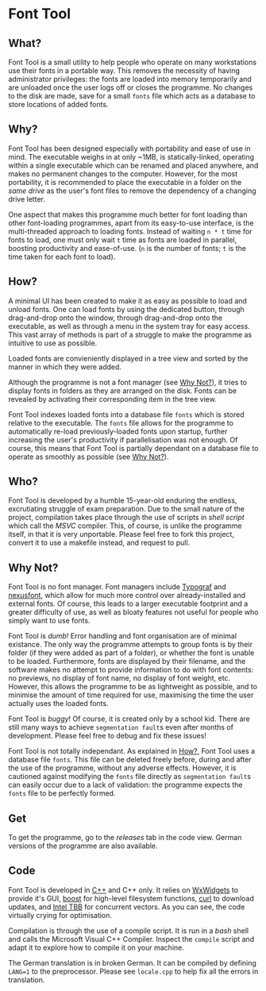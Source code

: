 # Font Tool
## What?
Font Tool is a small utility to help people who operate on many workstations use their fonts in a portable way. This removes the necessity of having administrator privileges: the fonts are loaded into memory temporarily and are unloaded once the user logs off or closes the programme. No changes to the disk are made, save for a small `fonts` file which acts as a database to store locations of added fonts.


## Why?
Font Tool has been designed especially with portability and ease of use in mind. The executable weighs in at only ~1MB, is statically-linked, operating within a single executable which can be renamed and placed anywhere, and makes no permanent changes to the computer. However, for the most portability, it is recommended to place the executable in a folder on the _same drive_ as the user's font files to remove the dependency of a changing drive letter.

One aspect that makes this programme much better for font loading than other font-loading programmes, apart from its easy-to-use interface, is the multi-threaded approach to loading fonts. Instead of waiting `n * t` time for fonts to load, one must only wait `t` time as fonts are loaded in parallel,  boosting productivity and ease-of-use. (`n` is the number of fonts; `t` is the time taken for each font to load).

## How?
A minimal UI has been created to make it as easy as possible to load and unload fonts. One can load fonts by using the dedicated button, through drag-and-drop onto the window, through drag-and-drop onto the executable, as well as through a menu in the system tray for easy access. This vast array of methods is part of a struggle to make the programme as intuitive to use as possible.

Loaded fonts are convieniently displayed in a tree view and sorted by the  manner in which they were added.

Although the programme is not a font manager (see <a href="#why-not">Why Not?</a>), it tries to display fonts in folders as they are arranged on the disk. Fonts can be revealed by activating their corresponding item in the tree view.

Font Tool indexes loaded fonts into a database file `fonts` which is stored relative to the executable. The `fonts` file allows for the programme to automatically re-load previously-loaded fonts upon startup, further increasing the user's productivity if parallelisation was not enough. Of course, this means that Font Tool is partially dependant on a database file to operate as smoothly as possible (see  <a href="#why-not">Why Not?</a>).

## Who?
Font Tool is developed by a humble 15-year-old enduring the endless, excrutiating struggle of exam preparation. Due to the small nature of the project, compilation takes place through the use of scripts in _shell script_ which call the _MSVC_ compiler. This, of course, is unlike the programme itself, in that it is very <i>un</i>portable. Please feel free to fork this project, convert it to use a makefile instead, and request to pull.

## Why Not?
Font Tool is no font manager. Font managers include <a href="https://www.neuber.com/typograph/">Typograf</a> and <a href="http://www.xiles.net/">nexusfont</a>, which allow for much more control over already-installed and external fonts. Of course, this leads to a larger executable footprint and a greater difficulty of use, as well as bloaty features not useful for people who simply want to use fonts.

Font Tool is _dumb_! Error handling and font organisation are of minimal existance. The only way the programme attempts to group fonts is by their folder (if they were added as part of a folder), or whether the font is unable to be loaded. Furthermore, fonts are displayed by their filename, and the software makes no attempt to provide information to do with font contents: no previews, no display of font name, no display of font weight, etc. However, this allows the programme to be as lightweight as possible, and to minimise the amount of time required for use, maximising the time the user actually uses the loaded fonts.

Font Tool is _buggy_! Of course, it is created only by a school kid. There are still many ways to achieve `segmentation fault`s even after months of development. Please feel free to debug and fix these issues!

Font Tool is not totally independant. As explained in <a href="#how">How?</a>, Font Tool uses a database file `fonts`. This file can be deleted freely before, during and after the use of the programme, without any adverse effects. However, it is cautioned against modifying the `fonts` file directly as `segmentation fault`s can easily occur due to a lack of validation: the programme expects the `fonts` file to be perfectly formed.

## Get
To get the programme, go to the _releases_ tab in the code view. German versions of the programme are also available.

## Code
Font Tool is developed in <a href="https://isocpp.org/">C++</a> and C++ only. It relies on <a href="https://www.wxwidgets.org/">WxWidgets</a> to provide it's GUI, <a href="http://www.boost.org/">boost</a> for high-level filesystem functions, <a href="https://curl.haxx.se/">curl</a> to download updates, and <a href="https://www.threadingbuildingblocks.org/">Intel TBB</a> for concurrent vectors. As you can see, the code virtually crying for optimisation.

Compilation is through the use of a compile script. It is run in a _bash_ shell and calls the Microsoft Visual C++ Compiler. Inspect the `compile` script and adapt it to explore how to compile it on your machine.

The German translation is in broken German. It can be compiled by defining `LANG=1` to the preprocessor. Please see `locale.cpp` to help fix all the errors in translation.